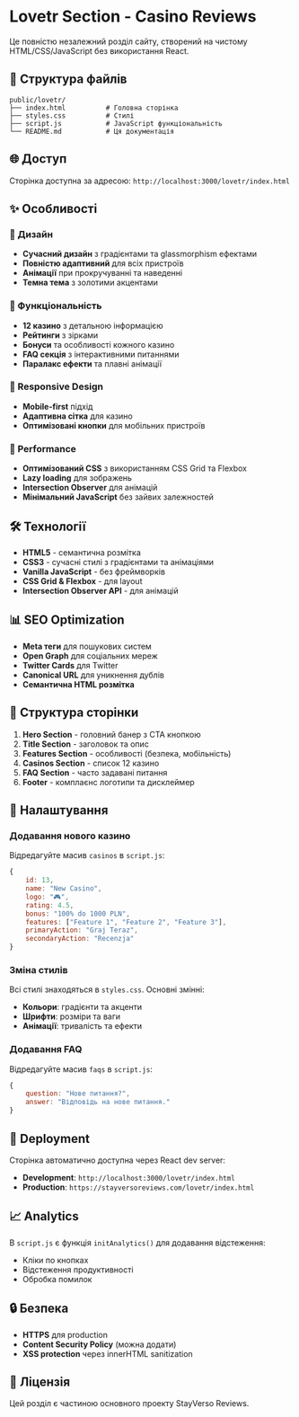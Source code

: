 # Lovetr Section - Casino Reviews

Це повністю незалежний розділ сайту, створений на чистому HTML/CSS/JavaScript без використання React.

## 📁 Структура файлів

```
public/lovetr/
├── index.html          # Головна сторінка
├── styles.css          # Стилі
├── script.js           # JavaScript функціональність
└── README.md           # Ця документація
```

## 🌐 Доступ

Сторінка доступна за адресою: `http://localhost:3000/lovetr/index.html`

## ✨ Особливості

### 🎨 Дизайн
- **Сучасний дизайн** з градієнтами та glassmorphism ефектами
- **Повністю адаптивний** для всіх пристроїв
- **Анімації** при прокручуванні та наведенні
- **Темна тема** з золотими акцентами

### 🎰 Функціональність
- **12 казино** з детальною інформацією
- **Рейтинги** з зірками
- **Бонуси** та особливості кожного казино
- **FAQ секція** з інтерактивними питаннями
- **Паралакс ефекти** та плавні анімації

### 📱 Responsive Design
- **Mobile-first** підхід
- **Адаптивна сітка** для казино
- **Оптимізовані кнопки** для мобільних пристроїв

### 🚀 Performance
- **Оптимізований CSS** з використанням CSS Grid та Flexbox
- **Lazy loading** для зображень
- **Intersection Observer** для анімацій
- **Мінімальний JavaScript** без зайвих залежностей

## 🛠️ Технології

- **HTML5** - семантична розмітка
- **CSS3** - сучасні стилі з градієнтами та анімаціями
- **Vanilla JavaScript** - без фреймворків
- **CSS Grid & Flexbox** - для layout
- **Intersection Observer API** - для анімацій

## 📊 SEO Optimization

- **Meta теги** для пошукових систем
- **Open Graph** для соціальних мереж
- **Twitter Cards** для Twitter
- **Canonical URL** для уникнення дублів
- **Семантична HTML розмітка**

## 🎯 Структура сторінки

1. **Hero Section** - головний банер з CTA кнопкою
2. **Title Section** - заголовок та опис
3. **Features Section** - особливості (безпека, мобільність)
4. **Casinos Section** - список 12 казино
5. **FAQ Section** - часто задавані питання
6. **Footer** - комплаєнс логотипи та дисклеймер

## 🔧 Налаштування

### Додавання нового казино

Відредагуйте масив `casinos` в `script.js`:

```javascript
{
    id: 13,
    name: "New Casino",
    logo: "🎮",
    rating: 4.5,
    bonus: "100% do 1000 PLN",
    features: ["Feature 1", "Feature 2", "Feature 3"],
    primaryAction: "Graj Teraz",
    secondaryAction: "Recenzja"
}
```

### Зміна стилів

Всі стилі знаходяться в `styles.css`. Основні змінні:

- **Кольори**: градієнти та акценти
- **Шрифти**: розміри та ваги
- **Анімації**: тривалість та ефекти

### Додавання FAQ

Відредагуйте масив `faqs` в `script.js`:

```javascript
{
    question: "Нове питання?",
    answer: "Відповідь на нове питання."
}
```

## 🚀 Deployment

Сторінка автоматично доступна через React dev server:
- **Development**: `http://localhost:3000/lovetr/index.html`
- **Production**: `https://stayversoreviews.com/lovetr/index.html`

## 📈 Analytics

В `script.js` є функція `initAnalytics()` для додавання відстеження:
- Кліки по кнопках
- Відстеження продуктивності
- Обробка помилок

## 🔒 Безпека

- **HTTPS** для production
- **Content Security Policy** (можна додати)
- **XSS protection** через innerHTML sanitization

## 📝 Ліцензія

Цей розділ є частиною основного проекту StayVerso Reviews. 